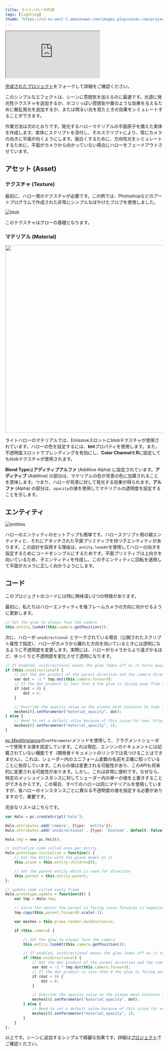 ```yaml
---
title: ライトハローの作成
tags: [lighting]
thumb: "https://s3-eu-west-1.amazonaws.com/images.playcanvas.com/projects/12/406040/2TX0AO-image-75.jpg"
---
```


<div className="iframe-container">
    <iframe src="https://playcanv.as/p/rnIUbXws/" title="Light Halos" allow="camera; microphone; xr-spatial-tracking; fullscreen" allowfullscreen></iframe>
</div>

[完成されたプロジェクト][4]をフォークして詳細をご確認ください。

このシンプルなエフェクトは、シーンに雰囲気を加えるのに最適です。光源に発光性テクスチャを追加するか、ホコリっぽい雰囲気や霧のような効果を与えるために散乱発光を追加するか、または明るい光を見たときの効果をシミュレートすることができます。

作業方法は次のとおりです。発光するハローマテリアルの平面原子を備えた実体を作成します。実体にスクリプトを添付し、そのスクリプトにより、常にカメラの向きに平面が向くようにします。面白くするために、方向性光をシミュレートするために、平面がカメラから向かっていない場合にハローをフェードアウトさせています。

## アセット (Asset)

### テクスチャ (Texture)

最初に、ハロー用のテクスチャが必要です。この例では、Photoshopなどのアートプログラムで作成された非常にシンプルなぼやけたブロブを使用しました。

![blob](/img/tutorials/intermediate/light-halos/blob.jpg)

このテクスチャはグローの基礎となります。

### マテリアル (Material)

<img loading="lazy" src="/img/tutorials/intermediate/light-halos/material.png" height="600" />

ライトハローのマテリアルでは、Emissiveスロットにblobテクスチャが使用されています。ハローの色を設定するには、**tint**プロパティを使用します。また、不透明度スロットでブレンディングを有効にし、**Color Channel**を**R**に設定してもblobテクスチャが使用されます。

**Blend Type**は**アディティブアルファ** (Additive Alpha) に設定されています。**アディティブ** (Additive) の部分は、マテリアルの色が背景の色に加算されることを意味します。つまり、ハローが背景に対して発光する効果が得られます。**アルファ** (Alpha) の部分は、`opacity`の値を使用してマテリアルの透明度を設定することを示します。

## エンティティ

![entities](/img/tutorials/intermediate/light-halos/entity-setup.jpg)

ハローのエンティティのセットアップも簡単です。ハロースクリプト用の親エンティティと、それにアタッチされた平面プリミティブを持つ子エンティティがあります。この設計を採用する理由は、`entity.lookAt`を使用してハローの向きを設定するためにコードをシンプルにするためです。平面プリミティブは上向きを向いているため、子エンティティを作成し、この子エンティティに回転を適用して平面がカメラに正しく向かうようにします。

## コード

このプロジェクトのコードには特に興味深い2つの特徴があります。

最初に、私たちはハローエンティティを毎フレームカメラの方向に向かせるように更新します。

```javascript
// Set the glow to always face the camera
this.entity.lookAt(this.camera.getPosition());
```

次に、ハローが `unidirectional` とマークされている場合（公開されたスクリプト属性で指定）、ハローがカメラから離れた方向を向いているときには透明になるように不透明度を変更します。実際には、ハローがカメラからより遠ざかるほど、ゆっくりと不透明度を変化させて透明になります。

```javascript
// If enabled, unidirectional means the glow fades off as it turns away from the camera
if (this.unidirectional) {
    // Get the dot product of the parent direction and the camera direction
    var dot = -1 * tmp.dot(this.camera.forward);
    // If the dot product is less that 0 the glow is facing away from the camera
    if (dot < 0) {
        dot = 0;
    }

    // Override the opacity value on the planes mesh instance to fade to zero as the glow turns away from the camera
    meshes[0].setParameter("material_opacity", dot);
} else {
    // Need to set a default value because of this issue for now: https://github.com/playcanvas/engine/issues/453
    meshes[0].setParameter("material_opacity", 1);
}
```

[pc.MeshInstance][5]の`setParameter`メソッドを使用して、フラグメントシェーダーで使用する値を設定しています。これは現在、エンジンのドキュメントには記載されていない機能です（開発者ドキュメントのリンクでは見つけることはできません）。これは、シェーダー内のユニフォーム変数の名前を正確に知っていることに依存しています。これらの値は変更される可能性があり、このAPIも将来的に変更される可能性があります。しかし、これは非常に便利です。なぜなら、特定のメッシュインスタンスに対してシェーダー内の単一の値を上書きすることができるからです。この場合、すべてのハローは同じマテリアルを使用していますが、各ハローのインスタンスごとに異なる不透明度の値を指定する必要がありますので、重要です。

完全なリストはこちらです。

```javascript
var Halo = pc.createScript('halo');

Halo.attributes.add('camera', {type: 'entity'});
Halo.attributes.add('unidirectional', {type: 'boolean', default: false});

Halo.tmp = new pc.Vec3();

// initialize code called once per entity
Halo.prototype.initialize = function() {
    // Get the Entity with the plane model on it
    this.plane = this.entity.children[0];

    // Get the parent entity which is used for direction
    this.parent = this.entity.parent;
};

// update code called every frame
Halo.prototype.update = function(dt) {
    var tmp = Halo.tmp;

    // Store the vector the parent is facing (note forwards is negative z)
    tmp.copy(this.parent.forward).scale(-1);

    var meshes = this.plane.render.meshInstances;

    if (this.camera) {

        // Set the glow to always face the camera
        this.entity.lookAt(this.camera.getPosition());

        // If enabled, unidirectional means the glow fades off as it turns away from the camera
        if (this.unidirectional) {
            // Get the dot product of the parent direction and the camera direction
            var dot = -1 * tmp.dot(this.camera.forward);
            // If the dot product is less that 0 the glow is facing away from the camera
            if (dot < 0) {
                dot = 0;
            }

            // Override the opacity value on the planes mesh instance to fade to zero as the glow turns away from the camera
            meshes[0].setParameter("material_opacity", dot);
        } else {
            // Need to set a default value because of this issue for now: https://github.com/playcanvas/engine/issues/453
            meshes[0].setParameter("material_opacity", 1);
        }
    }
};
```

以上です。シーンに追加するシンプルで綺麗な効果です。詳細は[プロジェクト][4]でご確認ください。

[4]: https://playcanvas.com/project/406040
[5]: https://api.playcanvas.com/classes/Engine.MeshInstance.html
